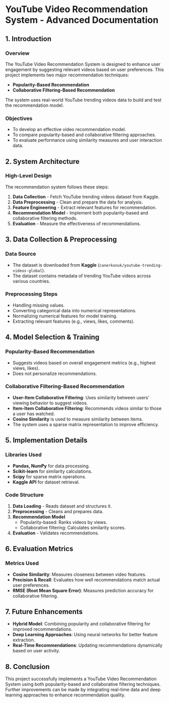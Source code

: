 # YouTube Video Recommendation System - Advanced Documentation

## 1. Introduction
### Overview
The YouTube Video Recommendation System is designed to enhance user engagement by suggesting relevant videos based on user preferences. This project implements two major recommendation techniques:
- **Popularity-Based Recommendation**
- **Collaborative Filtering-Based Recommendation**

The system uses real-world YouTube trending videos data to build and test the recommendation model.

### Objectives
- To develop an effective video recommendation model.
- To compare popularity-based and collaborative filtering approaches.
- To evaluate performance using similarity measures and user interaction data.

## 2. System Architecture
### High-Level Design
The recommendation system follows these steps:
1. **Data Collection** - Fetch YouTube trending videos dataset from Kaggle.
2. **Data Preprocessing** - Clean and prepare the data for analysis.
3. **Feature Engineering** - Extract relevant features for recommendation.
4. **Recommendation Model** - Implement both popularity-based and collaborative filtering methods.
5. **Evaluation** - Measure the effectiveness of recommendations.


## 3. Data Collection & Preprocessing
### Data Source
- The dataset is downloaded from **Kaggle** (`canerkonuk/youtube-trending-videos-global`).
- The dataset contains metadata of trending YouTube videos across various countries.

### Preprocessing Steps
- Handling missing values.
- Converting categorical data into numerical representations.
- Normalizing numerical features for model training.
- Extracting relevant features (e.g., views, likes, comments).

## 4. Model Selection & Training
### Popularity-Based Recommendation
- Suggests videos based on overall engagement metrics (e.g., highest views, likes).
- Does not personalize recommendations.

### Collaborative Filtering-Based Recommendation
- **User-Item Collaborative Filtering**: Uses similarity between users' viewing behavior to suggest videos.
- **Item-Item Collaborative Filtering**: Recommends videos similar to those a user has watched.
- **Cosine Similarity** is used to measure similarity between items.
- The system uses a sparse matrix representation to improve efficiency.

## 5. Implementation Details
### Libraries Used
- **Pandas, NumPy** for data processing.
- **Scikit-learn** for similarity calculations.
- **Scipy** for sparse matrix operations.
- **Kaggle API** for dataset retrieval.

### Code Structure
1. **Data Loading** - Reads dataset and structures it.
2. **Preprocessing** - Cleans and prepares data.
3. **Recommendation Model**
   - Popularity-based: Ranks videos by views.
   - Collaborative filtering: Calculates similarity scores.
4. **Evaluation** - Validates recommendations.

## 6. Evaluation Metrics
### Metrics Used
- **Cosine Similarity**: Measures closeness between video features.
- **Precision & Recall**: Evaluates how well recommendations match actual user preferences.
- **RMSE (Root Mean Square Error)**: Measures prediction accuracy for collaborative filtering.


## 7. Future Enhancements
- **Hybrid Model**: Combining popularity and collaborative filtering for improved recommendations.
- **Deep Learning Approaches**: Using neural networks for better feature extraction.
- **Real-Time Recommendations**: Updating recommendations dynamically based on user activity.

## 8. Conclusion
This project successfully implements a YouTube Video Recommendation System using both popularity-based and collaborative filtering techniques. Further improvements can be made by integrating real-time data and deep learning approaches to enhance recommendation quality.

